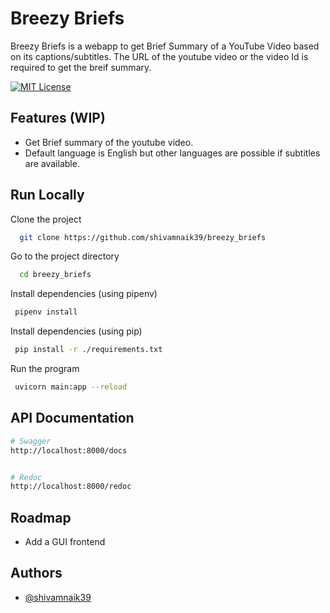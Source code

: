 
# Breezy Briefs

Breezy Briefs is a webapp to get Brief Summary of a  YouTube Video based on its captions/subtitles.
The URL of the youtube video or the video Id is required to get the breif summary.


[![MIT License](https://img.shields.io/badge/License-MIT-green.svg)](https://choosealicense.com/licenses/mit/)


## Features (WIP)

- Get Brief summary of the youtube video.
- Default language is English but other languages are possible if subtitles are available. 


## Run Locally

Clone the project

```bash
  git clone https://github.com/shivamnaik39/breezy_briefs
```

Go to the project directory

```bash
  cd breezy_briefs
```

Install dependencies (using pipenv)

```bash
 pipenv install
```

Install dependencies (using pip)

```bash
 pip install -r ./requirements.txt
```

Run the program

```bash
 uvicorn main:app --reload
```

## API Documentation

```bash
# Swagger
http://localhost:8000/docs


# Redoc
http://localhost:8000/redoc

```



## Roadmap

- Add a GUI frontend



## Authors

- [@shivamnaik39](https://www.github.com/shivamnaik39)
